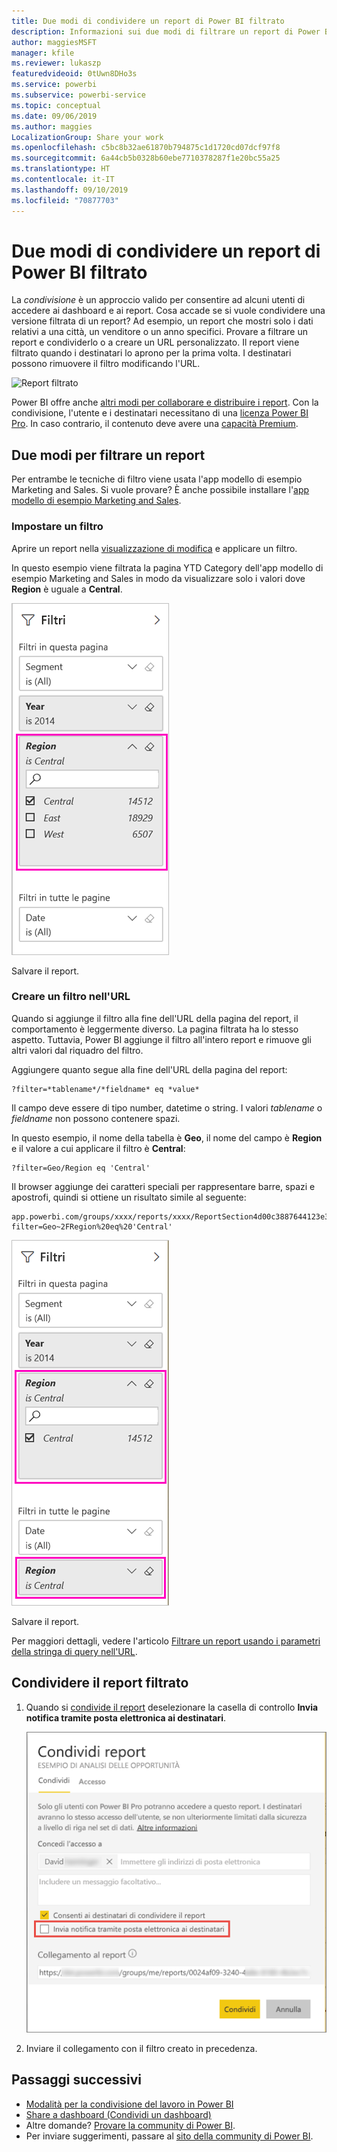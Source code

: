 ```yaml
---
title: Due modi di condividere un report di Power BI filtrato
description: Informazioni sui due modi di filtrare un report di Power BI e condividerlo con i colleghi all'interno dell'organizzazione.
author: maggiesMSFT
manager: kfile
ms.reviewer: lukaszp
featuredvideoid: 0tUwn8DHo3s
ms.service: powerbi
ms.subservice: powerbi-service
ms.topic: conceptual
ms.date: 09/06/2019
ms.author: maggies
LocalizationGroup: Share your work
ms.openlocfilehash: c5bc8b32ae61870b794875c1d1720cd07dcf97f8
ms.sourcegitcommit: 6a44cb5b0328b60ebe7710378287f1e20bc55a25
ms.translationtype: HT
ms.contentlocale: it-IT
ms.lasthandoff: 09/10/2019
ms.locfileid: "70877703"
---
```

# <a name="two-ways-to-share-a-filtered-power-bi-report"></a>Due modi di condividere un report di Power BI filtrato
La *condivisione* è un approccio valido per consentire ad alcuni utenti di accedere ai dashboard e ai report. Cosa accade se si vuole condividere una versione filtrata di un report? Ad esempio, un report che mostri solo i dati relativi a una città, un venditore o un anno specifici. Provare a filtrare un report e condividerlo o a creare un URL personalizzato. Il report viene filtrato quando i destinatari lo aprono per la prima volta. I destinatari possono rimuovere il filtro modificando l'URL. 

![Report filtrato](media/service-share-reports/power-bi-share-filter-pane-report.png)

Power BI offre anche [altri modi per collaborare e distribuire i report](service-how-to-collaborate-distribute-dashboards-reports.md). Con la condivisione, l'utente e i destinatari necessitano di una [licenza Power BI Pro](service-features-license-type.md). In caso contrario, il contenuto deve avere una [capacità Premium](service-premium-what-is.md). 

## <a name="two-ways-to-filter-a-report"></a>Due modi per filtrare un report

Per entrambe le tecniche di filtro viene usata l'app modello di esempio Marketing and Sales. Si vuole provare? È anche possibile installare l'[app modello di esempio Marketing and Sales](https://appsource.microsoft.com/product/power-bi/microsoft-retail-analysis-sample.salesandmarketingsample?tab=Overview).

### <a name="set-a-filter"></a>Impostare un filtro

Aprire un report nella [visualizzazione di modifica](consumer/end-user-reading-view.md) e applicare un filtro.

In questo esempio viene filtrata la pagina YTD Category dell'app modello di esempio Marketing and Sales in modo da visualizzare solo i valori dove **Region** è uguale a **Central**. 
 
![Riquadro Filtro report](media/service-share-reports/power-bi-share-report-filter.png)

Salvare il report.

### <a name="create-a-filter-in-the-url"></a>Creare un filtro nell'URL

Quando si aggiunge il filtro alla fine dell'URL della pagina del report, il comportamento è leggermente diverso. La pagina filtrata ha lo stesso aspetto. Tuttavia, Power BI aggiunge il filtro all'intero report e rimuove gli altri valori dal riquadro del filtro.  

Aggiungere quanto segue alla fine dell'URL della pagina del report:
   
    ?filter=*tablename*/*fieldname* eq *value*
   
Il campo deve essere di tipo number, datetime o string. I valori *tablename* o *fieldname* non possono contenere spazi.
   
In questo esempio, il nome della tabella è **Geo**, il nome del campo è **Region** e il valore a cui applicare il filtro è **Central**:
   
    ?filter=Geo/Region eq 'Central'

Il browser aggiunge dei caratteri speciali per rappresentare barre, spazi e apostrofi, quindi si ottiene un risultato simile al seguente:
   
    app.powerbi.com/groups/xxxx/reports/xxxx/ReportSection4d00c3887644123e310e?filter=Geo~2FRegion%20eq%20'Central'

![Report con filtro URL](media/service-share-reports/power-bi-share-report-filter-url.png)

Salvare il report.

Per maggiori dettagli, vedere l'articolo [Filtrare un report usando i parametri della stringa di query nell'URL](service-url-filters.md).

## <a name="share-the-filtered-report"></a>Condividere il report filtrato

1. Quando si [condivide il report](service-share-dashboards.md) deselezionare la casella di controllo **Invia notifica tramite posta elettronica ai destinatari**.

    ![Finestra di dialogo Condividi report](media/service-share-reports/power-bi-share-report-dialog.png)

4. Inviare il collegamento con il filtro creato in precedenza.

## <a name="next-steps"></a>Passaggi successivi
* [Modalità per la condivisione del lavoro in Power BI](service-how-to-collaborate-distribute-dashboards-reports.md)
* [Share a dashboard (Condividi un dashboard)](service-share-dashboards.md)
* Altre domande? [Provare la community di Power BI](http://community.powerbi.com/).
* Per inviare suggerimenti, passare al [sito della community di Power BI](https://community.powerbi.com/).

